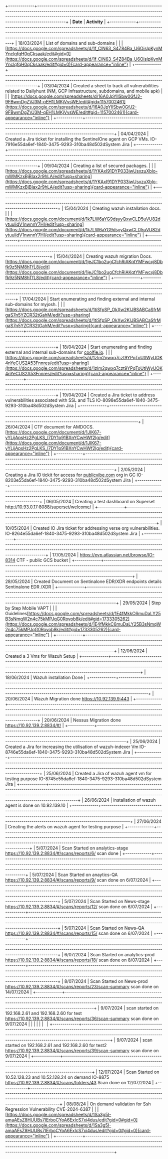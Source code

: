 +-------------+--------------------------------------------------------------------------------------------------------------------------------------------------------------------------------------------------------------------------------------------------------+
| **Date**    | **Activity**                                                                                                                                                                                                                                           |
+-------------+--------------------------------------------------------------------------------------------------------------------------------------------------------------------------------------------------------------------------------------------------------+
| 18/03/2024  | List of domains and sub-domains                                                                                                                                                                                                                        |
|             | [https://docs.google.com/spreadsheets/d/1f_ClN63_S4Z84Ba_U6OislpKynMYnclqfqH0qCksaak/edit#gid=0](https://docs.google.com/spreadsheets/d/1f_ClN63_S4Z84Ba_U6OislpKynMYnclqfqH0qCksaak/edit#gid=0){card-appearance="inline"}                             |
+-------------+--------------------------------------------------------------------------------------------------------------------------------------------------------------------------------------------------------------------------------------------------------+
| 03/04/2024  | Created a sheet to track all vulnerabilities related to Dailyhunt (NM, GCP Infrastructure, subdomains, and mobile apk)                                                                                                                                 |
|             | [https://docs.google.com/spreadsheets/d/16A0JpYIlSbw0GfJ2-9FBwmDgZVJ3M-qEH1LMKjVvsWE/edit#gid=1157002461](https://docs.google.com/spreadsheets/d/16A0JpYIlSbw0GfJ2-9FBwmDgZVJ3M-qEH1LMKjVvsWE/edit#gid=1157002461){card-appearance="inline"}           |
+-------------+--------------------------------------------------------------------------------------------------------------------------------------------------------------------------------------------------------------------------------------------------------+
| 04/04/2024  | Created a Jira ticket for installing the SentinelOne agent on GCP VMs. IO-7916e55da6ef-1840-3475-9293-310ba48d502dSystem Jira                                                                                                                          |
+-------------+--------------------------------------------------------------------------------------------------------------------------------------------------------------------------------------------------------------------------------------------------------+
| 09/04/2024  | Creating a list of secured packages.                                                                                                                                                                                                                   |
|             | [https://docs.google.com/spreadsheets/d/1YKAxI91DYP033iwUsxzuXblo-mWMKzxBjBIax2r9hLA/edit?usp=sharing](https://docs.google.com/spreadsheets/d/1YKAxI91DYP033iwUsxzuXblo-mWMKzxBjBIax2r9hLA/edit?usp=sharing){card-appearance="inline"}                 |
+-------------+--------------------------------------------------------------------------------------------------------------------------------------------------------------------------------------------------------------------------------------------------------+
| 15/04/2024  | Creating wazuh installation docs.                                                                                                                                                                                                                      |
|             | [https://docs.google.com/document/d/1k7LW6aYG9dsyyQxwCLD5uVU82dytuulidV1nwnnY7HI/edit?usp=sharing](https://docs.google.com/document/d/1k7LW6aYG9dsyyQxwCLD5uVU82dytuulidV1nwnnY7HI/edit?usp=sharing){card-appearance="inline"}                         |
+-------------+--------------------------------------------------------------------------------------------------------------------------------------------------------------------------------------------------------------------------------------------------------+
| 15/04//2024 | Creating wazuh migration Docs. [https://docs.google.com/document/d/1jeJC1bo2ugCfchRiAKqtYMFwcxj8Dbfk9z5NM8hTfL8/edit](https://docs.google.com/document/d/1jeJC1bo2ugCfchRiAKqtYMFwcxj8Dbfk9z5NM8hTfL8/edit){card-appearance="inline"}                  |
+-------------+--------------------------------------------------------------------------------------------------------------------------------------------------------------------------------------------------------------------------------------------------------+
| 17/04/2024  | Start enumerating and finding external and internal sub-domains for myjosh.                                                                                                                                                                            |
|             | [https://docs.google.com/spreadsheets/d/1tiSfpSP_OkXw2KIJBSABCaSfrMgaS7n5YZCR32tGahM/edit?usp=sharing](https://docs.google.com/spreadsheets/d/1tiSfpSP_OkXw2KIJBSABCaSfrMgaS7n5YZCR32tGahM/edit?usp=sharing){card-appearance="inline"}                 |
+-------------+--------------------------------------------------------------------------------------------------------------------------------------------------------------------------------------------------------------------------------------------------------+
| 18/04/2024  | Start enumerating and finding external and internal sub-domains for [coolfie.io](http://coolfie.io).                                                                                                                                                   |
|             | [https://docs.google.com/spreadsheets/d/1zIm2qwxq7czt9YPqToUtlWyUOK4nYeCUS2A53Fnnres/edit?usp=sharing](https://docs.google.com/spreadsheets/d/1zIm2qwxq7czt9YPqToUtlWyUOK4nYeCUS2A53Fnnres/edit?usp=sharing){card-appearance="inline"}                 |
+-------------+--------------------------------------------------------------------------------------------------------------------------------------------------------------------------------------------------------------------------------------------------------+
| 19/04/2024  | Created a Jira ticket to address vulnerabilities associated with SSL and TLS IO-8098e55da6ef-1840-3475-9293-310ba48d502dSystem Jira                                                                                                                    |
+-------------+--------------------------------------------------------------------------------------------------------------------------------------------------------------------------------------------------------------------------------------------------------+
| 26/04/2024  | CTF document for AMDOCS. [https://docs.google.com/document/d/1JIK67-yYLijApsHz2PgLKS_l7DY1o91BXnYCwHWf2lg/edit](https://docs.google.com/document/d/1JIK67-yYLijApsHz2PgLKS_l7DY1o91BXnYCwHWf2lg/edit){card-appearance="inline"}                        |
+-------------+--------------------------------------------------------------------------------------------------------------------------------------------------------------------------------------------------------------------------------------------------------+
| 2/05/2024   | Creating a Jira IO tickit for access for [publicvibe.com](http://publicvibe.com) org in GC IO-8203e55da6ef-1840-3475-9293-310ba48d502dSystem Jira                                                                                                      |
+-------------+--------------------------------------------------------------------------------------------------------------------------------------------------------------------------------------------------------------------------------------------------------+
| 06/05/2024  | Creating a test dashboard on Superset <http://10.93.0.17:8088/superset/welcome/>                                                                                                                                                                       |
+-------------+--------------------------------------------------------------------------------------------------------------------------------------------------------------------------------------------------------------------------------------------------------+
| 10/05/2024  | Created IO Jira ticket for addressing verse org vulnerabilities. IO-8264e55da6ef-1840-3475-9293-310ba48d502dSystem Jira                                                                                                                                |
+-------------+--------------------------------------------------------------------------------------------------------------------------------------------------------------------------------------------------------------------------------------------------------+
| 17/05/2024  | <https://evp.atlassian.net/browse/IO-8314> CTF - public GCS bucket                                                                                                                                                                                     |
+-------------+--------------------------------------------------------------------------------------------------------------------------------------------------------------------------------------------------------------------------------------------------------+
| 28/05/2024  | Created Document on Sentinalone EDR/XDR endpoints details Sentinalone EDR /XDR                                                                                                                                                                         |
+-------------+--------------------------------------------------------------------------------------------------------------------------------------------------------------------------------------------------------------------------------------------------------+
| 29/05/2024  | Step by Step Mobile VAPT                                                                                                                                                                                                                               |
|             | Guidelines[https://docs.google.com/spreadsheets/d/1E4fMkkC6muDaLY25B3sNmqW2n4c75kMPJqG0Rovob8k/edit#gid=1733305262](https://docs.google.com/spreadsheets/d/1E4fMkkC6muDaLY25B3sNmqW2n4c75kMPJqG0Rovob8k/edit#gid=1733305262){card-appearance="inline"} |
+-------------+--------------------------------------------------------------------------------------------------------------------------------------------------------------------------------------------------------------------------------------------------------+
| 12/06/2024  | Created a 3 Vms for Wazuh Setup                                                                                                                                                                                                                        |
+-------------+--------------------------------------------------------------------------------------------------------------------------------------------------------------------------------------------------------------------------------------------------------+
| 18/06/2024  | Wazuh installation Done                                                                                                                                                                                                                                |
+-------------+--------------------------------------------------------------------------------------------------------------------------------------------------------------------------------------------------------------------------------------------------------+
| 20/06/2024  | Wazuh Migration done <https://10.92.139.9:443>                                                                                                                                                                                                         |
+-------------+--------------------------------------------------------------------------------------------------------------------------------------------------------------------------------------------------------------------------------------------------------+
| 20/06/2024  | Nessus Migration done <https://10.92.139.2:8834/#/>                                                                                                                                                                                                    |
+-------------+--------------------------------------------------------------------------------------------------------------------------------------------------------------------------------------------------------------------------------------------------------+
| 25/06/2024  | Created a Jira for increasing the utilisation of wazuh-indexer Vm IO-8746e55da6ef-1840-3475-9293-310ba48d502dSystem Jira                                                                                                                               |
+-------------+--------------------------------------------------------------------------------------------------------------------------------------------------------------------------------------------------------------------------------------------------------+
| 25/06/2024  | Created a Jira of wazuh agent vm for testing purpose IO-8745e55da6ef-1840-3475-9293-310ba48d502dSystem Jira                                                                                                                                            |
+-------------+--------------------------------------------------------------------------------------------------------------------------------------------------------------------------------------------------------------------------------------------------------+
| 26/06/2024  | installation of wazuh agent is done on 10.92.139.10                                                                                                                                                                                                    |
+-------------+--------------------------------------------------------------------------------------------------------------------------------------------------------------------------------------------------------------------------------------------------------+
| 27/06/2024  | Creating the alerts on wazuh agent for testing purpose                                                                                                                                                                                                 |
+-------------+--------------------------------------------------------------------------------------------------------------------------------------------------------------------------------------------------------------------------------------------------------+
| 5/07/2024   | Scan Started on analytics-stage <https://10.92.139.2:8834/#/scans/reports/6/> scan done                                                                                                                                                                |
+-------------+--------------------------------------------------------------------------------------------------------------------------------------------------------------------------------------------------------------------------------------------------------+
| 5/07/2024   | Scan Started on anaytics-QA <https://10.92.139.2:8834/#/scans/reports/9/> scan done on 6/07/2024                                                                                                                                                       |
+-------------+--------------------------------------------------------------------------------------------------------------------------------------------------------------------------------------------------------------------------------------------------------+
| 5/07/2024   | Scan Started on News-stage <https://10.92.139.2:8834/#/scans/reports/12/> scan done on 6/07/2024                                                                                                                                                       |
+-------------+--------------------------------------------------------------------------------------------------------------------------------------------------------------------------------------------------------------------------------------------------------+
| 5/07/2024   | Scan Started on News-QA <https://10.92.139.2:8834/#/scans/reports/15/> scan done on 6/07/2024                                                                                                                                                          |
+-------------+--------------------------------------------------------------------------------------------------------------------------------------------------------------------------------------------------------------------------------------------------------+
| 6/07/2024   | Scan Started on analytics-prod <https://10.92.139.2:8834/#/scans/reports/18/> scan done on 8/07/2024                                                                                                                                                   |
+-------------+--------------------------------------------------------------------------------------------------------------------------------------------------------------------------------------------------------------------------------------------------------+
| 8/07/2024   | Scan Started on News-prod <https://10.92.139.2:8834/#/scans/reports/23/scan-summary> scan done on 14/07/2024                                                                                                                                           |
+-------------+--------------------------------------------------------------------------------------------------------------------------------------------------------------------------------------------------------------------------------------------------------+
| 9/07/2024   | scan started on 192.168.2.61 and 192.168.2.60 for test <https://10.92.139.2:8834/#/scans/reports/36/scan-summary> scan done on 9/07/2024                                                                                                               |
|             |                                                                                                                                                                                                                                                        |
|             |                                                                                                                                                                                                                                                        |
+-------------+--------------------------------------------------------------------------------------------------------------------------------------------------------------------------------------------------------------------------------------------------------+
| 9/07/2024   | scan started on 192.168.2.61 and 192.168.2.60 for test2 <https://10.92.139.2:8834/#/scans/reports/39/scan-summary> scan done on 9/07/2024                                                                                                              |
+-------------+--------------------------------------------------------------------------------------------------------------------------------------------------------------------------------------------------------------------------------------------------------+
| 12/07/2024  | Scan Started on 10.52.128.23 and 10.52.128.24 on demand IO-8875 <https://10.92.139.2:8834/#/scans/folders/43> Scan done on 12/07/2024                                                                                                                  |
+-------------+--------------------------------------------------------------------------------------------------------------------------------------------------------------------------------------------------------------------------------------------------------+
| 08/08/24    | On demand validation for Ssh Regression Vulnerability CVE-2024-6387                                                                                                                                                                                    |
|             | [https://docs.google.com/spreadsheets/d/1Sa3g5I-amaAEsZ8HUUBs7IErboCYoA6ExIcS7xi4dus/edit?gid=0#gid=0](https://docs.google.com/spreadsheets/d/1Sa3g5I-amaAEsZ8HUUBs7IErboCYoA6ExIcS7xi4dus/edit?gid=0#gid=0){card-appearance="inline"}                 |
+-------------+--------------------------------------------------------------------------------------------------------------------------------------------------------------------------------------------------------------------------------------------------------+
